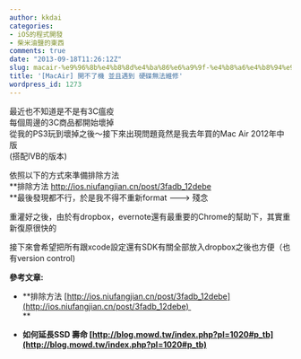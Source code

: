 ```yaml
---
author: kkdai
categories:
- iOS的程式開發
- 柴米油鹽的東西
comments: true
date: "2013-09-18T11:26:12Z"
slug: macair-%e9%96%8b%e4%b8%8d%e4%ba%86%e6%a9%9f-%e4%b8%a6%e4%b8%94%e9%81%87%e5%88%b0-%e7%a1%ac%e7%a2%9f%e7%84%a1%e6%b3%95%e7%b6%ad%e4%bf%ae
title: '[MacAir] 開不了機 並且遇到 硬碟無法維修'
wordpress_id: 1273
---
```


最近也不知道是不是有3C瘟疫  
每個周邊的3C商品都開始壞掉  
從我的PS3玩到壞掉之後～接下來出現問題竟然是我去年買的Mac Air 2012年中版  
(搭配IVB的版本)




依照以下的方式來準備排除方法  
**排除方法 [http://ios.niufangjian.cn/post/3fadb_12debe  
](http://ios.niufangjian.cn/post/3fadb_12debe)**最後發現都不行，於是我不得不重新format ---> 殘念




重灌好之後，由於有dropbox，evernote還有最重要的Chrome的幫助下，其實重新復原很快的




接下來會希望把所有跟xcode設定還有SDK有關全部放入dropbox之後也方便（也有version control)




**參考文章:**






  * **排除方法 [http://ios.niufangjian.cn/post/3fadb_12debe](http://ios.niufangjian.cn/post/3fadb_12debe)   
**


  * **如何延長SSD 壽命 [http://blog.mowd.tw/index.php?pl=1020#p_tb](http://blog.mowd.tw/index.php?pl=1020#p_tb)**




 
